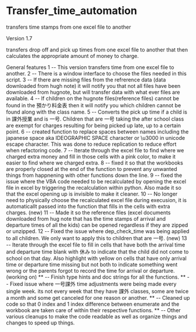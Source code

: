 # Transfer_time_automation
 transfers time stamps from one excel file to another


Version 1.7

transfers drop off and pick up times from one excel file to another that then calculates
the appropriate amount of money to charge.

General features
 1 -- This version transfers time from one excel file to another.
 2 -- There is a window interface to choose the files needed in this script.
 3 -- If there are missing files from the refrerence data (data downloaded from hugh note) it will notify you that not all
      files have been downloaded from hugnote, but will transfer data with what ever files are available.
 4 -- If children on the hugnote files(reference files) cannot be found in the 預かり料金表 then it will notify you which
      children cannot be found along with the class name.
 5 -- Converts the pick up time if a child is in 課外授業 and is 一号.  Children that are 一号 taking the after school class
      are exempt for charges resulting for being picked up late, up to a certain point.
 6 -- created function to replace spaces between names including the japanese space aka IDEOGRAPHIC SPACE character or
      \u3000 in unicode escape character.  This was done to reduce replication to reduce effort when refactoring code.
 7 -- Iterate through the excel file to find where we charged extra money and fill in those cells with a pink color,
      to make it easier to find where we charged extra.
 8 -- fixed it so that the workbooks are properly closed at the end of the function to prevent any unwanted things
      from happnening with other functions down the line.
 9 -- fixed the issue where the VBA code needed to be recalculated by opening the excel file in excel by triggering the
      recalculation within python.  Also made it so that the excel opening up is invisible to make it cleaner.
10 -- No longer need to physically choose the recalculated excel file during execusion, it is automaticallt passed into
      the function that fills in the cells with extra charges.
(new)
11 -- Made it so the reference files (excel documents downloaded from hug note that has the time stamps of arrival and
      departure times of all the kids) can be opened regardless if they are zipped or unzipped.
12 -- Fixed the issue where dep_check_time was being applied to all children. We only want to apply this to
      children that are 一号.
(new)
13 -- Iterate through the excel file to fill in cells that have both the arrival time and departure time blank with
      休み to indicate that the child did not come to school on that day. Also highlight with yellow on cells that have
      only arrival time or departure time missing but not both to indicate something went wrong or the parents forgot
      to record the time for arrival or departure.
(working on)
** -- Finish type hints and doc strings for all the functions.
** -- Fixed issue where 一号課外 time adjustments were being made every single week. its not every week that they have
      課外 classes, some are twice a month and some get canceled for one reason or another.
** -- Cleaned up code so that 0 index and 1 index difference between enumerate and the workbook are taken care of within
      their respective functions.
** -- Other various cleanups to make the code readable as well as organize things and changes to speed up things.


